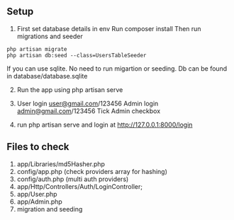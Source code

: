 ## Setup
1. First set database details in env
   Run composer install
   Then run migrations and seeder
~~~
php artisan migrate
php artisan db:seed --class=UsersTableSeeder
~~~
  
   If you can use sqlite. No need to run migartion or seeding. 
   Db can be found in database/database.sqlite

2. Run the app using php artisan serve
3. User login
	user@gmail.com/123456
   Admin login
     admin@gmail.com/123456
     Tick Admin checkbox


4. run php artisan serve and login at http://127.0.0.1:8000/login


## Files to check

1. app/Libraries/md5Hasher.php
2. config/app.php (check providers array for hashing)
3. config/auth.php (multi auth providers)
4. app/Http/Controllers/Auth/LoginController;
5. app/User.php
6. app/Admin.php
7. migration and seeding